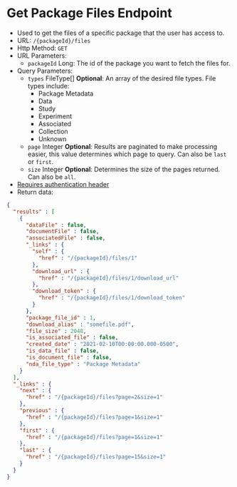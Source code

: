 Get Package Files Endpoint
==========================
- Used to get the files of a specific package that the
user has access to.
- URL: `/{packageId}/files`
- Http Method: `GET`
- URL Parameters:
    - `packageId` Long: The id of the package
    you want to fetch the files for.
- Query Parameters:
    - `types` FileType[] **Optional**: An array of the desired
    file types. File types include:
        - Package Metadata
        - Data
        - Study
        - Experiment
        - Associated
        - Collection
        - Unknown
    - `page` Integer **Optional**: Results are paginated to make
    processing easier, this value determines which
    page to query. Can also be `last` or `first`.
    - `size` Integer **Optional**: Determines the size of the
    pages returned. Can also be `all`.
- [Requires authentication header](AUTHENTICATION.md)
- Return data:
```json
{
  "results" : [
    {
      "dataFile" : false,
      "documentFile" : false,
      "associatedFile" : false,
      "_links" : {
        "self" : {
          "href" : "/{packageId}/files/1"
        },
        "download_url" : {
          "href" : "/{packageId}/files/1/download_url"
        },
        "download_token" : {
          "href" : "/{packageId}/files/1/download_token"
        }
      },
      "package_file_id" : 1,
      "download_alias" : "somefile.pdf",
      "file_size" : 2048,
      "is_associated_file" : false,
      "created_date" : "2021-02-10T00:00:00.000-0500",
      "is_data_file" : false,
      "is_document_file" : false,
      "nda_file_type" : "Package Metadata"
    }
  ],
  "_links" : {
    "next" : {
      "href" : "/{packageId}/files?page=2&size=1"
    },
    "previous" : {
      "href" : "/{packageId}/files?page=1&size=1"
    },
    "first" : {
      "href" : "/{packageId}/files?page=1&size=1"
    },
    "last" : {
      "href" : "/{packageId}/files?page=15&size=1"
    }
  }
}
```